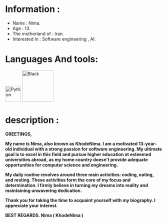 # Information :

- Name : Nima.
- Age : 13.
- The motherland of : Iran.
- Interested In : Software engineering , AI.

# Languages And tools:
<img src="https://github.com/KhodeNima/KhodeNima/blob/Main.Project/Pictures/Python.png" alt="Python" width="50"/> <img src="https://github.com/KhodeNima/KhodeNima/blob/Main.Project/Pictures/Black.png" alt="Black" width="100"/>


# description :


**GREETINGS,**

**My name is Nima, also known as KhodeNima. I am a motivated 13-year-old individual with a strong passion for software engineering. My ultimate goal is to excel in this field and pursue  higher education at esteemed universities abroad, as my home country doesn't provide adequate opportunities for computer science and engineering.**

**My daily routine revolves around three main activities: coding, eating, and resting. These activities form the core of my focus and determination. I firmly believe in turning my dreams  into reality and maintaining unwavering dedication.**

**Thank you for taking the time to acquaint yourself with my biography. I appreciate your interest.**

**BEST REGARDS.
Nima ( KhodeNima )**
